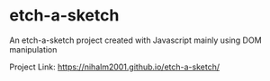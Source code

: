 # etch-a-sketch
An etch-a-sketch project created with Javascript mainly using DOM manipulation

Project Link: https://nihalm2001.github.io/etch-a-sketch/
